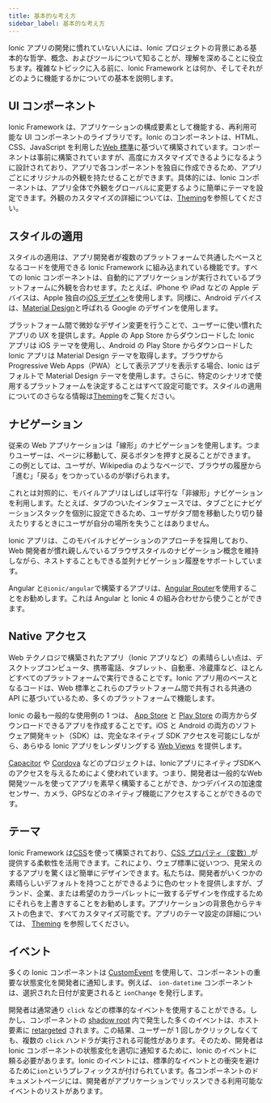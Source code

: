 ```yaml
---
title: 基本的な考え方
sidebar_label: 基本的な考え方
---
```


<head>
  <title>App Development Core Concepts and Tools - Ionic Framework API</title>
  <meta
    name="description"
    content="For those new to Ionic app development, a high-level understanding of the core concepts and tools behind the project helps. Read to learn more about Ionic API."
  />
</head>

Ionic アプリの開発に慣れていない人には、Ionic プロジェクトの背景にある基本的な哲学、概念、およびツールについて知ることが、理解を深めることに役立ちます。複雑なトピックに入る前に、Ionic Framework とは何か、そしてそれがどのように機能するかについての基本を説明します。

## UI コンポーネント

Ionic Framework は、アプリケーションの構成要素として機能する、再利用可能な UI コンポーネントのライブラリです。Ionic のコンポーネントは、HTML、CSS、JavaScript を利用した[Web 標準](../reference/glossary.md#web-standards)に基づいて構築されています。コンポーネントは事前に構築されていますが、高度にカスタマイズできるようになるように設計されており、アプリで各コンポーネントを独自に作成できるため、アプリごとにオリジナルの外観を持たせることができます。具体的には、Ionic コンポーネントは、アプリ全体で外観をグローバルに変更するように簡単にテーマを設定できます。外観のカスタマイズの詳細については、[Theming](../theming/basics.md)を参照してください。

## スタイルの適用

スタイルの適用は、アプリ開発者が複数のプラットフォームで共通したベースとなるコードを使用できる Ionic Framework に組み込まれている機能です。すべての Ionic コンポーネントは、自動的にアプリケーションが実行されているプラットフォームに外観を合わせます。たとえば、iPhone や iPad などの Apple デバイスは、Apple 独自の<a href="https://www.apple.com/ios" target="_blank">iOS デザイン</a>を使用します。同様に、Android デバイスは、<a href="https://material.io/guidelines/" target="_blank">Material Design</a>と呼ばれる Google のデザインを使用します。

プラットフォーム間で微妙なデザイン変更を行うことで、ユーザーに使い慣れたアプリの UX を提供します。Apple の App Store からダウンロードした Ionic アプリは iOS テーマを使用し、Android の Play Store からダウンロードした Ionic アプリは Material Design テーマを取得します。ブラウザから Progressive Web Apps（PWA）として表示アプリを表示する場合、Ionic はデフォルトで Material Design テーマを使用します。さらに、特定のシナリオで使用するプラットフォームを決定することはすべて設定可能です。スタイルの適用についてのさらなる情報は[Theming](../theming/basics.md)をご覧ください。

## ナビゲーション

従来の Web アプリケーションは「線形」のナビゲーションを使用します。つまりユーザーは、ページに移動して、戻るボタンを押すと戻ることができます。
この例としては、ユーザが、Wikipedia のようなページで、ブラウザの履歴から「進む」「戻る」をつかっているのが挙げられます。

これとは対照的に、モバイルアプリはしばしば平行な「非線形」ナビゲーションを利用します。たとえば、タブのついたインタフェースでは、タブごとにナビゲーションスタックを個別に設定できるため、ユーザがタブ間を移動したり切り替えたりするときにユーザが自分の場所を失うことはありません。

Ionic アプリは、このモバイルナビゲーションのアプローチを採用しており、Web 開発者が慣れ親しんでいるブラウザスタイルのナビゲーション概念を維持しながら、ネストすることもできる並列ナビゲーション履歴をサポートしています。

Angular と`@ionic/angular`で構築するアプリは、<a href="https://angular.jp/guide/router" target="_blank">Angular Router</a>を使用することをお勧めします。これは Angular と Ionic 4 の組み合わせから使うことができます。

## Native アクセス

Web テクノロジで構築されたアプリ（Ionic アプリなど）の素晴らしい点は、デスクトップコンピュータ、携帯電話、タブレット、自動車、冷蔵庫など、ほとんどすべてのプラットフォームで実行できることです。Ionic アプリ用のベースとなるコードは、Web 標準とこれらのプラットフォーム間で共有される共通の API に基づいているため、多くのプラットフォームで機能します。

Ionic の最も一般的な使用例の 1 つは、 <a href="https://www.apple.com/ios/app-store/" target="_blank">App Store</a> と <a href="https://play.google.com/" target="_blank">Play Store</a> の両方からダウンロードできるアプリを作成することです。iOS と Android の両方のソフトウェア開発キット（SDK）は、完全なネイティブ SDK アクセスを可能にしながら、あらゆる Ionic アプリをレンダリングする [Web Views](webview.md) を提供します。

<a href="https://capacitorjs.com/" target="_blank">Capacitor</a> や <a href="https://cordova.apache.org/" target="_blank">Cordova</a> などのプロジェクトは、IonicアプリにネイティブSDKへのアクセスを与えるためによく使われています。つまり、開発者は一般的なWeb開発ツールを使ってアプリを素早く構築することができ、かつデバイスの加速度センサー、カメラ、GPSなどのネイティブ機能にアクセスすることができるのです。

## テーマ

Ionic Framework は<a href="https://developer.mozilla.org/en-US/docs/Web/CSS" target="_blank">CSS</a>を使って構築されており、<a href="https://developer.mozilla.org/en-US/docs/Web/CSS/Using_CSS_variables" target="_blank">CSS プロパティ（変数）</a>が提供する柔軟性を活用できます。これにより、ウェブ標準に従いつつ、見栄えのするアプリを驚くほど簡単にデザインできます。私たちは、開発者がいくつかの素晴らしいデフォルトを持つことができるように色のセットを提供しますが、ブランド、企業、または希望のカラーパレットに一致するデザインを作成するためにそれらを上書きすることをお勧めします。アプリケーションの背景色からテキストの色まで、すべてカスタマイズ可能です。アプリのテーマ設定の詳細については、 [Theming](../theming/basics.md) を参照してください。

## イベント

多くの Ionic コンポーネントは [CustomEvent](https://developer.mozilla.org/en-US/docs/Web/API/CustomEvent) を使用して、コンポーネントの重要な状態変化を開発者に通知します。例えば、 `ion-datetime` コンポーネントは、選択された日付が変更されると `ionChange` を発行します。

開発者は通常通り `click` などの標準的なイベントを使用することができる。しかし、コンポーネントの [shadow root](../reference/glossary.md#shadow) 内で発生した多くのイベントは、ホスト要素に [retargeted](https://dom.spec.whatwg.org/#retarget) されます。この結果、ユーザーが 1 回しかクリックしなくても、複数の `click` ハンドラが実行される可能性があります。そのため、開発者は Ionic コンポーネントの状態変化を適切に通知するために、Ionic のイベントに頼る必要があります。Ionic のイベントには、標準的なイベントとの衝突を避けるために`ion`というプレフィックスが付けられています。各コンポーネントのドキュメントページには、開発者がアプリケーションでリッスンできる利用可能なイベントのリストがあります。
